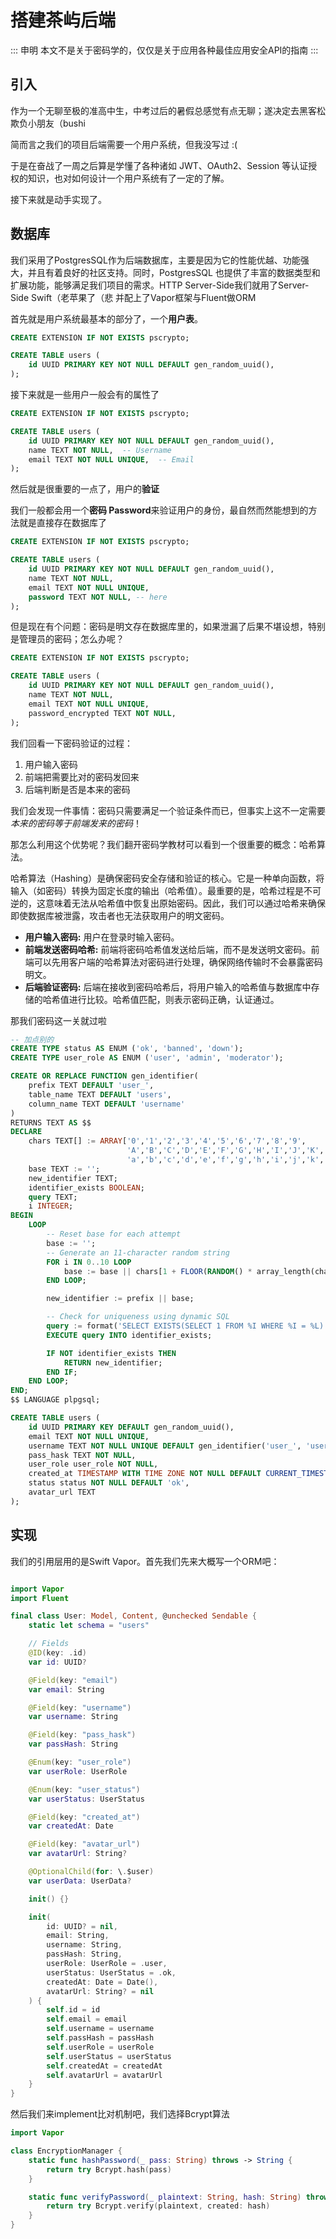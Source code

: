 # 搭建茶屿后端

::: 申明
本文不是关于密码学的，仅仅是关于应用各种最佳应用安全API的指南
:::

## 引入
作为一个无聊至极的准高中生，中考过后的暑假总感觉有点无聊；遂决定去黑客松欺负小朋友（bushi

简而言之我们的项目后端需要一个用户系统，但我没写过 :(

于是在奋战了一周之后算是学懂了各种诸如 JWT、OAuth2、Session 等认证授权的知识，也对如何设计一个用户系统有了一定的了解。

接下来就是动手实现了。

## 数据库

我们采用了PostgresSQL作为后端数据库，主要是因为它的性能优越、功能强大，并且有着良好的社区支持。同时，PostgresSQL 也提供了丰富的数据类型和扩展功能，能够满足我们项目的需求。HTTP Server-Side我们就用了Server-Side Swift（老苹果了（悲 并配上了Vapor框架与Fluent做ORM

首先就是用户系统最基本的部分了，一个**用户表**。

```sql
CREATE EXTENSION IF NOT EXISTS pscrypto;

CREATE TABLE users (
    id UUID PRIMARY KEY NOT NULL DEFAULT gen_random_uuid(),
);
```

接下来就是一些用户一般会有的属性了

```sql
CREATE EXTENSION IF NOT EXISTS pscrypto;

CREATE TABLE users (
    id UUID PRIMARY KEY NOT NULL DEFAULT gen_random_uuid(),
    name TEXT NOT NULL,  -- Username
    email TEXT NOT NULL UNIQUE,  -- Email
);
```

然后就是很重要的一点了，用户的**验证**

我们一般都会用一个**密码 Password**来验证用户的身份，最自然而然能想到的方法就是直接存在数据库了

```sql
CREATE EXTENSION IF NOT EXISTS pscrypto;

CREATE TABLE users (
    id UUID PRIMARY KEY NOT NULL DEFAULT gen_random_uuid(),
    name TEXT NOT NULL,
    email TEXT NOT NULL UNIQUE,
    password TEXT NOT NULL, -- here
);
```

但是现在有个问题：密码是明文存在数据库里的，如果泄漏了后果不堪设想，特别是管理员的密码；怎么办呢？

```sql
CREATE EXTENSION IF NOT EXISTS pscrypto;

CREATE TABLE users (
    id UUID PRIMARY KEY NOT NULL DEFAULT gen_random_uuid(),
    name TEXT NOT NULL,
    email TEXT NOT NULL UNIQUE,
    password_encrypted TEXT NOT NULL,
);
```

我们回看一下密码验证的过程：
1. 用户输入密码
2. 前端把需要比对的密码发回来
3. 后端判断是否是本来的密码

我们会发现一件事情：密码只需要满足一个验证条件而已，但事实上这不一定需要*本来的密码等于前端发来的密码*！

那怎么利用这个优势呢？我们翻开密码学教材可以看到一个很重要的概念：哈希算法。

哈希算法（Hashing）是确保密码安全存储和验证的核心。它是一种单向函数，将输入（如密码）转换为固定长度的输出（哈希值）。最重要的是，哈希过程是不可逆的，这意味着无法从哈希值中恢复出原始密码。因此，我们可以通过哈希来确保即使数据库被泄露，攻击者也无法获取用户的明文密码。

- **用户输入密码:** 用户在登录时输入密码。
- **前端发送密码哈希:** 前端将密码哈希值发送给后端，而不是发送明文密码。前端可以先用客户端的哈希算法对密码进行处理，确保网络传输时不会暴露密码明文。
- **后端验证密码:** 后端在接收到密码哈希后，将用户输入的哈希值与数据库中存储的哈希值进行比较。哈希值匹配，则表示密码正确，认证通过。

那我们密码这一关就过啦

```sql
-- 加点别的
CREATE TYPE status AS ENUM ('ok', 'banned', 'down');
CREATE TYPE user_role AS ENUM ('user', 'admin', 'moderator');

CREATE OR REPLACE FUNCTION gen_identifier(
    prefix TEXT DEFAULT 'user_',
    table_name TEXT DEFAULT 'users',
    column_name TEXT DEFAULT 'username'
)
RETURNS TEXT AS $$
DECLARE
    chars TEXT[] := ARRAY['0','1','2','3','4','5','6','7','8','9',
                          'A','B','C','D','E','F','G','H','I','J','K','L','M','N','O','P','Q','R','S','T','U','V','W','X','Y','Z',
                          'a','b','c','d','e','f','g','h','i','j','k','l','m','n','o','p','q','r','s','t','u','v','w','x','y','z'];
    base TEXT := '';
    new_identifier TEXT;
    identifier_exists BOOLEAN;
    query TEXT;
    i INTEGER;
BEGIN
    LOOP
        -- Reset base for each attempt
        base := '';
        -- Generate an 11-character random string
        FOR i IN 0..10 LOOP
            base := base || chars[1 + FLOOR(RANDOM() * array_length(chars, 1))::INTEGER];
        END LOOP;

        new_identifier := prefix || base;

        -- Check for uniqueness using dynamic SQL
        query := format('SELECT EXISTS(SELECT 1 FROM %I WHERE %I = %L)', table_name, column_name, new_identifier);
        EXECUTE query INTO identifier_exists;

        IF NOT identifier_exists THEN
            RETURN new_identifier;
        END IF;
    END LOOP;
END;
$$ LANGUAGE plpgsql;

CREATE TABLE users (
    id UUID PRIMARY KEY DEFAULT gen_random_uuid(),
    email TEXT NOT NULL UNIQUE,
    username TEXT NOT NULL UNIQUE DEFAULT gen_identifier('user_', 'users', 'username'),
    pass_hask TEXT NOT NULL,
    user_role user_role NOT NULL,
    created_at TIMESTAMP WITH TIME ZONE NOT NULL DEFAULT CURRENT_TIMESTAMP,
    status status NOT NULL DEFAULT 'ok',
    avatar_url TEXT
);
```


## 实现

我们的引用层用的是Swift Vapor。首先我们先来大概写一个ORM吧：

```swift

import Vapor
import Fluent

final class User: Model, Content, @unchecked Sendable {
    static let schema = "users"

    // Fields
    @ID(key: .id)
    var id: UUID?

    @Field(key: "email")
    var email: String

    @Field(key: "username")
    var username: String

    @Field(key: "pass_hask")
    var passHash: String

    @Enum(key: "user_role")
    var userRole: UserRole

    @Enum(key: "user_status")
    var userStatus: UserStatus

    @Field(key: "created_at")
    var createdAt: Date

    @Field(key: "avatar_url")
    var avatarUrl: String?

    @OptionalChild(for: \.$user)
    var userData: UserData?

    init() {}

    init(
        id: UUID? = nil, 
        email: String, 
        username: String, 
        passHash: String, 
        userRole: UserRole = .user, 
        userStatus: UserStatus = .ok, 
        createdAt: Date = Date(), 
        avatarUrl: String? = nil
    ) {
        self.id = id
        self.email = email
        self.username = username
        self.passHash = passHash
        self.userRole = userRole
        self.userStatus = userStatus
        self.createdAt = createdAt
        self.avatarUrl = avatarUrl
    }
}
```

然后我们来implement比对机制吧，我们选择Bcrypt算法

```swift
import Vapor

class EncryptionManager {
    static func hashPassword(_ pass: String) throws -> String {
        return try Bcrypt.hash(pass)
    }

    static func verifyPassword(_ plaintext: String, hash: String) throws -> Bool {
        return try Bcrypt.verify(plaintext, created: hash)
    }
}
```

## 